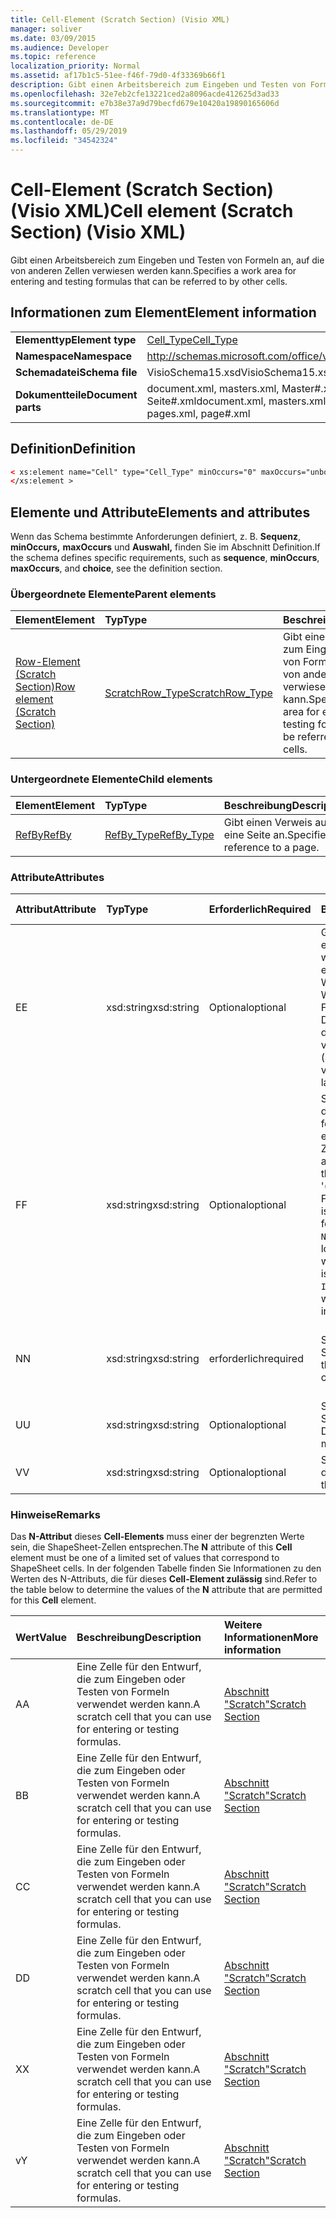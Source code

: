 ```yaml
---
title: Cell-Element (Scratch Section) (Visio XML)
manager: soliver
ms.date: 03/09/2015
ms.audience: Developer
ms.topic: reference
localization_priority: Normal
ms.assetid: af17b1c5-51ee-f46f-79d0-4f33369b66f1
description: Gibt einen Arbeitsbereich zum Eingeben und Testen von Formeln an, auf die von anderen Zellen verwiesen werden kann.
ms.openlocfilehash: 32e7eb2cfe13221ced2a8096acde412625d3ad33
ms.sourcegitcommit: e7b38e37a9d79becfd679e10420a19890165606d
ms.translationtype: MT
ms.contentlocale: de-DE
ms.lasthandoff: 05/29/2019
ms.locfileid: "34542324"
---
```

# <a name="cell-element-scratch-section-visio-xml"></a><span data-ttu-id="2ff97-103">Cell-Element (Scratch Section) (Visio XML)</span><span class="sxs-lookup"><span data-stu-id="2ff97-103">Cell element (Scratch Section) (Visio XML)</span></span>

<span data-ttu-id="2ff97-104">Gibt einen Arbeitsbereich zum Eingeben und Testen von Formeln an, auf die von anderen Zellen verwiesen werden kann.</span><span class="sxs-lookup"><span data-stu-id="2ff97-104">Specifies a work area for entering and testing formulas that can be referred to by other cells.</span></span>
  
## <a name="element-information"></a><span data-ttu-id="2ff97-105">Informationen zum Element</span><span class="sxs-lookup"><span data-stu-id="2ff97-105">Element information</span></span>

|||
|:-----|:-----|
|<span data-ttu-id="2ff97-106">**Elementtyp**</span><span class="sxs-lookup"><span data-stu-id="2ff97-106">**Element type**</span></span> <br/> |[<span data-ttu-id="2ff97-107">Cell_Type</span><span class="sxs-lookup"><span data-stu-id="2ff97-107">Cell_Type</span></span>](cell_type-complextypevisio-xml.md) <br/> |
|<span data-ttu-id="2ff97-108">**Namespace**</span><span class="sxs-lookup"><span data-stu-id="2ff97-108">**Namespace**</span></span> <br/> |http://schemas.microsoft.com/office/visio/2012/main  <br/> |
|<span data-ttu-id="2ff97-109">**Schemadatei**</span><span class="sxs-lookup"><span data-stu-id="2ff97-109">**Schema file**</span></span> <br/> |<span data-ttu-id="2ff97-110">VisioSchema15.xsd</span><span class="sxs-lookup"><span data-stu-id="2ff97-110">VisioSchema15.xsd</span></span>  <br/> |
|<span data-ttu-id="2ff97-111">**Dokumentteile**</span><span class="sxs-lookup"><span data-stu-id="2ff97-111">**Document parts**</span></span> <br/> |<span data-ttu-id="2ff97-112">document.xml, masters.xml, Master#.xml, pages.xml, Seite#.xml</span><span class="sxs-lookup"><span data-stu-id="2ff97-112">document.xml, masters.xml, master#.xml, pages.xml, page#.xml</span></span>  <br/> |
   
## <a name="definition"></a><span data-ttu-id="2ff97-113">Definition</span><span class="sxs-lookup"><span data-stu-id="2ff97-113">Definition</span></span>

```XML
< xs:element name="Cell" type="Cell_Type" minOccurs="0" maxOccurs="unbounded" >
</xs:element >
```

## <a name="elements-and-attributes"></a><span data-ttu-id="2ff97-114">Elemente und Attribute</span><span class="sxs-lookup"><span data-stu-id="2ff97-114">Elements and attributes</span></span>

<span data-ttu-id="2ff97-115">Wenn das Schema bestimmte Anforderungen definiert, z. B. **Sequenz**, **minOccurs,** **maxOccurs** und **Auswahl,** finden Sie im Abschnitt Definition.</span><span class="sxs-lookup"><span data-stu-id="2ff97-115">If the schema defines specific requirements, such as **sequence**, **minOccurs**, **maxOccurs**, and **choice**, see the definition section.</span></span> 
  
### <a name="parent-elements"></a><span data-ttu-id="2ff97-116">Übergeordnete Elemente</span><span class="sxs-lookup"><span data-stu-id="2ff97-116">Parent elements</span></span>

|<span data-ttu-id="2ff97-117">**Element**</span><span class="sxs-lookup"><span data-stu-id="2ff97-117">**Element**</span></span>|<span data-ttu-id="2ff97-118">**Typ**</span><span class="sxs-lookup"><span data-stu-id="2ff97-118">**Type**</span></span>|<span data-ttu-id="2ff97-119">**Beschreibung**</span><span class="sxs-lookup"><span data-stu-id="2ff97-119">**Description**</span></span>|
|:-----|:-----|:-----|
|[<span data-ttu-id="2ff97-120">Row-Element (Scratch Section)</span><span class="sxs-lookup"><span data-stu-id="2ff97-120">Row element (Scratch Section)</span></span>](row-element-scratch-sectionvisio-xml.md) <br/> |[<span data-ttu-id="2ff97-121">ScratchRow_Type</span><span class="sxs-lookup"><span data-stu-id="2ff97-121">ScratchRow_Type</span></span>](scratch_type-complextypevisio-xml.md) <br/> |<span data-ttu-id="2ff97-122">Gibt einen Arbeitsbereich zum Eingeben und Testen von Formeln an, auf die von anderen Zellen verwiesen werden kann.</span><span class="sxs-lookup"><span data-stu-id="2ff97-122">Specifies a work area for entering and testing formulas that can be referred to by other cells.</span></span>  <br/> |
   
### <a name="child-elements"></a><span data-ttu-id="2ff97-123">Untergeordnete Elemente</span><span class="sxs-lookup"><span data-stu-id="2ff97-123">Child elements</span></span>

|<span data-ttu-id="2ff97-124">**Element**</span><span class="sxs-lookup"><span data-stu-id="2ff97-124">**Element**</span></span>|<span data-ttu-id="2ff97-125">**Typ**</span><span class="sxs-lookup"><span data-stu-id="2ff97-125">**Type**</span></span>|<span data-ttu-id="2ff97-126">**Beschreibung**</span><span class="sxs-lookup"><span data-stu-id="2ff97-126">**Description**</span></span>|
|:-----|:-----|:-----|
|[<span data-ttu-id="2ff97-127">RefBy</span><span class="sxs-lookup"><span data-stu-id="2ff97-127">RefBy</span></span>](refby-element-cell_type-complextypevisio-xml.md) <br/> |[<span data-ttu-id="2ff97-128">RefBy_Type</span><span class="sxs-lookup"><span data-stu-id="2ff97-128">RefBy_Type</span></span>](refby_type-complextypevisio-xml.md) <br/> |<span data-ttu-id="2ff97-129">Gibt einen Verweis auf eine Seite an.</span><span class="sxs-lookup"><span data-stu-id="2ff97-129">Specifies a reference to a page.</span></span>  <br/> |
   
### <a name="attributes"></a><span data-ttu-id="2ff97-130">Attribute</span><span class="sxs-lookup"><span data-stu-id="2ff97-130">Attributes</span></span>

|<span data-ttu-id="2ff97-131">**Attribut**</span><span class="sxs-lookup"><span data-stu-id="2ff97-131">**Attribute**</span></span>|<span data-ttu-id="2ff97-132">**Typ**</span><span class="sxs-lookup"><span data-stu-id="2ff97-132">**Type**</span></span>|<span data-ttu-id="2ff97-133">**Erforderlich**</span><span class="sxs-lookup"><span data-stu-id="2ff97-133">**Required**</span></span>|<span data-ttu-id="2ff97-134">**Beschreibung**</span><span class="sxs-lookup"><span data-stu-id="2ff97-134">**Description**</span></span>|<span data-ttu-id="2ff97-135">**Mögliche Werte**</span><span class="sxs-lookup"><span data-stu-id="2ff97-135">**Possible values**</span></span>|
|:-----|:-----|:-----|:-----|:-----|
|<span data-ttu-id="2ff97-136">E</span><span class="sxs-lookup"><span data-stu-id="2ff97-136">E</span></span>  <br/> |<span data-ttu-id="2ff97-137">xsd:string</span><span class="sxs-lookup"><span data-stu-id="2ff97-137">xsd:string</span></span>  <br/> |<span data-ttu-id="2ff97-138">Optional</span><span class="sxs-lookup"><span data-stu-id="2ff97-138">optional</span></span>  <br/> |<span data-ttu-id="2ff97-139">Gibt an, dass die Formel zu einem Fehler ausgewertet wird.</span><span class="sxs-lookup"><span data-stu-id="2ff97-139">Indicates that the formula evaluates to an error.</span></span> <span data-ttu-id="2ff97-140">Der Wert von **E** ist der aktuelle Wert (eine Fehlermeldungszeichenfolge); Der Wert  des V-Attributs ist der letzte gültige Wert.</span><span class="sxs-lookup"><span data-stu-id="2ff97-140">The value of **E** is the current value (an error message string); the value of the **V** attribute is the last valid value.</span></span>  <br/> |<span data-ttu-id="2ff97-141">Eine Fehlermeldungszeichenfolge.</span><span class="sxs-lookup"><span data-stu-id="2ff97-141">An error message string.</span></span>  <br/> |
|<span data-ttu-id="2ff97-142">F</span><span class="sxs-lookup"><span data-stu-id="2ff97-142">F</span></span>  <br/> |<span data-ttu-id="2ff97-143">xsd:string</span><span class="sxs-lookup"><span data-stu-id="2ff97-143">xsd:string</span></span>  <br/> |<span data-ttu-id="2ff97-144">Optional</span><span class="sxs-lookup"><span data-stu-id="2ff97-144">optional</span></span>  <br/> | <span data-ttu-id="2ff97-145">Stellt die Formel des Elements dar.</span><span class="sxs-lookup"><span data-stu-id="2ff97-145">Represents the element's formula.</span></span> <span data-ttu-id="2ff97-146">Dieses Attribut kann eine der folgenden Zeichenfolgen enthalten:</span><span class="sxs-lookup"><span data-stu-id="2ff97-146">This attribute can contain one of the following strings:</span></span>  <br/>  <span data-ttu-id="2ff97-147">'(einige Formel)' wenn die Formel lokal vorhanden ist</span><span class="sxs-lookup"><span data-stu-id="2ff97-147">'(some formula)' if the formula exists locally</span></span>  <br/>  <span data-ttu-id="2ff97-148">`No Formula` wenn die Formel lokal gelöscht oder blockiert wird</span><span class="sxs-lookup"><span data-stu-id="2ff97-148">`No Formula` if the formula is locally deleted or blocked</span></span>  <br/>  <span data-ttu-id="2ff97-149">`Inh` wenn die Formel geerbt wird.</span><span class="sxs-lookup"><span data-stu-id="2ff97-149">`Inh` if the formula is inherited.</span></span>  <br/> |<span data-ttu-id="2ff97-150">Eine Formel.</span><span class="sxs-lookup"><span data-stu-id="2ff97-150">A formula.</span></span>  <br/> |
|<span data-ttu-id="2ff97-151">N</span><span class="sxs-lookup"><span data-stu-id="2ff97-151">N</span></span>  <br/> |<span data-ttu-id="2ff97-152">xsd:string</span><span class="sxs-lookup"><span data-stu-id="2ff97-152">xsd:string</span></span>  <br/> |<span data-ttu-id="2ff97-153">erforderlich</span><span class="sxs-lookup"><span data-stu-id="2ff97-153">required</span></span>  <br/> |<span data-ttu-id="2ff97-154">Stellt den Namen der Zelle ShapeSheet dar.</span><span class="sxs-lookup"><span data-stu-id="2ff97-154">Represents the name of the ShapeSheet cell.</span></span>  <br/> |<span data-ttu-id="2ff97-155">Der Name der Zelle ShapeSheet.</span><span class="sxs-lookup"><span data-stu-id="2ff97-155">The name of the ShapeSheet cell.</span></span>  <br/> <span data-ttu-id="2ff97-156">Weitere Informationen finden Sie im Abschnitt "Hinweise".</span><span class="sxs-lookup"><span data-stu-id="2ff97-156">See the Remarks section below.</span></span>  <br/> |
|<span data-ttu-id="2ff97-157">U</span><span class="sxs-lookup"><span data-stu-id="2ff97-157">U</span></span>  <br/> |<span data-ttu-id="2ff97-158">xsd:string</span><span class="sxs-lookup"><span data-stu-id="2ff97-158">xsd:string</span></span>  <br/> |<span data-ttu-id="2ff97-159">Optional</span><span class="sxs-lookup"><span data-stu-id="2ff97-159">optional</span></span>  <br/> |<span data-ttu-id="2ff97-160">Stellt eine Maßeinheit dar Die Standardeinstellung ist DL.</span><span class="sxs-lookup"><span data-stu-id="2ff97-160">Represents a unit of measure The default is DL.</span></span>  <br/> |<span data-ttu-id="2ff97-161">Die Einheiten der Zelle.</span><span class="sxs-lookup"><span data-stu-id="2ff97-161">The units of the cell.</span></span>  <br/> |
|<span data-ttu-id="2ff97-162">V</span><span class="sxs-lookup"><span data-stu-id="2ff97-162">V</span></span>  <br/> |<span data-ttu-id="2ff97-163">xsd:string</span><span class="sxs-lookup"><span data-stu-id="2ff97-163">xsd:string</span></span>  <br/> |<span data-ttu-id="2ff97-164">Optional</span><span class="sxs-lookup"><span data-stu-id="2ff97-164">optional</span></span>  <br/> |<span data-ttu-id="2ff97-165">Stellt den Wert der Zelle dar.</span><span class="sxs-lookup"><span data-stu-id="2ff97-165">Represents the value of the cell.</span></span>  <br/> |<span data-ttu-id="2ff97-166">Der Wert der Zelle ShapeSheet.</span><span class="sxs-lookup"><span data-stu-id="2ff97-166">The value of the ShapeSheet cell.</span></span>  <br/> |
   
### <a name="remarks"></a><span data-ttu-id="2ff97-167">Hinweise</span><span class="sxs-lookup"><span data-stu-id="2ff97-167">Remarks</span></span>

<span data-ttu-id="2ff97-168">Das **N-Attribut** dieses **Cell-Elements** muss einer der begrenzten Werte sein, die ShapeSheet-Zellen entsprechen.</span><span class="sxs-lookup"><span data-stu-id="2ff97-168">The **N** attribute of this **Cell** element must be one of a limited set of values that correspond to ShapeSheet cells.</span></span> <span data-ttu-id="2ff97-169">In der folgenden Tabelle finden Sie  Informationen zu den Werten des N-Attributs, die für dieses **Cell-Element zulässig** sind.</span><span class="sxs-lookup"><span data-stu-id="2ff97-169">Refer to the table below to determine the values of the **N** attribute that are permitted for this **Cell** element.</span></span> 
  
|<span data-ttu-id="2ff97-170">**Wert**</span><span class="sxs-lookup"><span data-stu-id="2ff97-170">**Value**</span></span>|<span data-ttu-id="2ff97-171">**Beschreibung**</span><span class="sxs-lookup"><span data-stu-id="2ff97-171">**Description**</span></span>|<span data-ttu-id="2ff97-172">**Weitere Informationen**</span><span class="sxs-lookup"><span data-stu-id="2ff97-172">**More information**</span></span>|
|:-----|:-----|:-----|
|<span data-ttu-id="2ff97-173">A</span><span class="sxs-lookup"><span data-stu-id="2ff97-173">A</span></span>  <br/> |<span data-ttu-id="2ff97-174">Eine Zelle für den Entwurf, die zum Eingeben oder Testen von Formeln verwendet werden kann.</span><span class="sxs-lookup"><span data-stu-id="2ff97-174">A scratch cell that you can use for entering or testing formulas.</span></span>  <br/> |[<span data-ttu-id="2ff97-175">Abschnitt "Scratch"</span><span class="sxs-lookup"><span data-stu-id="2ff97-175">Scratch Section</span></span>](scratch-section.md) <br/> |
|<span data-ttu-id="2ff97-176">B</span><span class="sxs-lookup"><span data-stu-id="2ff97-176">B</span></span>  <br/> |<span data-ttu-id="2ff97-177">Eine Zelle für den Entwurf, die zum Eingeben oder Testen von Formeln verwendet werden kann.</span><span class="sxs-lookup"><span data-stu-id="2ff97-177">A scratch cell that you can use for entering or testing formulas.</span></span>  <br/> |[<span data-ttu-id="2ff97-178">Abschnitt "Scratch"</span><span class="sxs-lookup"><span data-stu-id="2ff97-178">Scratch Section</span></span>](scratch-section.md) <br/> |
|<span data-ttu-id="2ff97-179">C</span><span class="sxs-lookup"><span data-stu-id="2ff97-179">C</span></span>  <br/> |<span data-ttu-id="2ff97-180">Eine Zelle für den Entwurf, die zum Eingeben oder Testen von Formeln verwendet werden kann.</span><span class="sxs-lookup"><span data-stu-id="2ff97-180">A scratch cell that you can use for entering or testing formulas.</span></span>  <br/> |[<span data-ttu-id="2ff97-181">Abschnitt "Scratch"</span><span class="sxs-lookup"><span data-stu-id="2ff97-181">Scratch Section</span></span>](scratch-section.md) <br/> |
|<span data-ttu-id="2ff97-182">D</span><span class="sxs-lookup"><span data-stu-id="2ff97-182">D</span></span>  <br/> |<span data-ttu-id="2ff97-183">Eine Zelle für den Entwurf, die zum Eingeben oder Testen von Formeln verwendet werden kann.</span><span class="sxs-lookup"><span data-stu-id="2ff97-183">A scratch cell that you can use for entering or testing formulas.</span></span>  <br/> |[<span data-ttu-id="2ff97-184">Abschnitt "Scratch"</span><span class="sxs-lookup"><span data-stu-id="2ff97-184">Scratch Section</span></span>](scratch-section.md) <br/> |
|<span data-ttu-id="2ff97-185">X</span><span class="sxs-lookup"><span data-stu-id="2ff97-185">X</span></span>  <br/> |<span data-ttu-id="2ff97-186">Eine Zelle für den Entwurf, die zum Eingeben oder Testen von Formeln verwendet werden kann.</span><span class="sxs-lookup"><span data-stu-id="2ff97-186">A scratch cell that you can use for entering or testing formulas.</span></span>  <br/> |[<span data-ttu-id="2ff97-187">Abschnitt "Scratch"</span><span class="sxs-lookup"><span data-stu-id="2ff97-187">Scratch Section</span></span>](scratch-section.md) <br/> |
|<span data-ttu-id="2ff97-188">v</span><span class="sxs-lookup"><span data-stu-id="2ff97-188">Y</span></span>  <br/> |<span data-ttu-id="2ff97-189">Eine Zelle für den Entwurf, die zum Eingeben oder Testen von Formeln verwendet werden kann.</span><span class="sxs-lookup"><span data-stu-id="2ff97-189">A scratch cell that you can use for entering or testing formulas.</span></span>  <br/> |[<span data-ttu-id="2ff97-190">Abschnitt "Scratch"</span><span class="sxs-lookup"><span data-stu-id="2ff97-190">Scratch Section</span></span>](scratch-section.md) <br/> |
   

